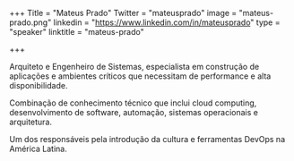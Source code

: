 +++
Title = "Mateus Prado"
Twitter = "mateusprado"
image = "mateus-prado.png"
linkedin = "https://www.linkedin.com/in/mateusprado"
type = "speaker"
linktitle = "mateus-prado"

+++

Arquiteto e Engenheiro de Sistemas, especialista em construção de aplicações e ambientes críticos que necessitam de performance e alta disponibilidade.

Combinação de conhecimento técnico que inclui cloud computing, desenvolvimento de software, automação, sistemas operacionais e arquitetura.

Um dos responsáveis pela introdução da cultura e ferramentas DevOps na América Latina.
